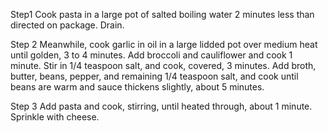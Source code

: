 Step1
Cook pasta in a large pot of salted boiling water 2 minutes less than directed on package. Drain.

Step 2
Meanwhile, cook garlic in oil in a large lidded pot over medium heat until golden, 3 to 4 minutes. Add broccoli and cauliflower and cook 1 minute. Stir in 1/4 teaspoon salt, and cook, covered, 3 minutes. Add broth, butter, beans, pepper, and remaining 1/4 teaspoon salt, and cook until beans are warm and sauce thickens slightly, about 5 minutes.

Step 3
Add pasta and cook, stirring, until heated through, about 1 minute. Sprinkle with cheese.